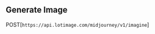 ## Generate Image

<span class="mr-4 inline-flex items-start self-start rounded-md bg-green-50 px-2 py-1 text-xs font-medium text-green-700 ring-1 ring-inset ring-green-600/20">POST</span>[`https://api.lotimage.com/midjourney/v1/imagine`]
